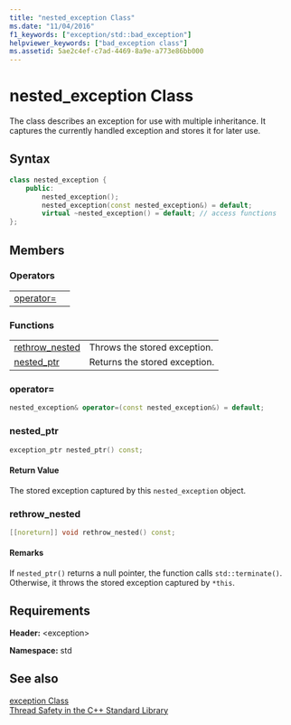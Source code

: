 ```yaml
---
title: "nested_exception Class"
ms.date: "11/04/2016"
f1_keywords: ["exception/std::bad_exception"]
helpviewer_keywords: ["bad_exception class"]
ms.assetid: 5ae2c4ef-c7ad-4469-8a9e-a773e86bb000
---
```

# nested_exception Class

The class describes an exception for use with multiple inheritance. It captures the currently handled exception and stores it for later use.

## Syntax

```cpp
class nested_exception {
    public:
        nested_exception();
        nested_exception(const nested_exception&) = default;
        virtual ~nested_exception() = default; // access functions
};
```

## Members

### Operators

|||
|-|-|
|[operator=](#op_as)||

### Functions

|||
|-|-|
|[rethrow_nested](#rethrow_nested)|Throws the stored exception.|
|[nested_ptr](#nested_ptr)|Returns the stored exception.|

### <a name="op_as"></a> operator=

```cpp
nested_exception& operator=(const nested_exception&) = default;
```

### <a name="nested_ptr"></a> nested_ptr

```cpp
exception_ptr nested_ptr() const;
```

#### Return Value

The stored exception captured by this `nested_exception` object.

### <a name="rethrow_nested"></a> rethrow_nested

```cpp
[[noreturn]] void rethrow_nested() const;
```

#### Remarks

If `nested_ptr()` returns a null pointer, the function calls `std::terminate()`. Otherwise, it throws the stored exception captured by `*this`.

## Requirements

**Header:** \<exception>

**Namespace:** std

## See also

[exception Class](../standard-library/exception-class.md)<br/>
[Thread Safety in the C++ Standard Library](../standard-library/thread-safety-in-the-cpp-standard-library.md)<br/>
